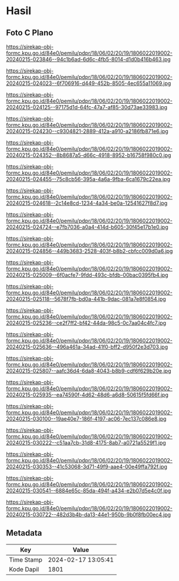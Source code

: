 # Hasil

## Foto C Plano

https://sirekap-obj-formc.kpu.go.id/84e0/pemilu/pdpr/18/06/02/20/19/1806022019002-20240215-023846--94c1b6ad-6d6c-4fb5-8014-d1d0b416b463.jpg

https://sirekap-obj-formc.kpu.go.id/84e0/pemilu/pdpr/18/06/02/20/19/1806022019002-20240215-024023--6f706916-d449-452b-8505-4ec655a11069.jpg

https://sirekap-obj-formc.kpu.go.id/84e0/pemilu/pdpr/18/06/02/20/19/1806022019002-20240215-024125--97175d1d-64fc-47a7-af85-30d73ae33983.jpg

https://sirekap-obj-formc.kpu.go.id/84e0/pemilu/pdpr/18/06/02/20/19/1806022019002-20240215-024230--c9304821-2889-412a-a910-a2186fb871e6.jpg

https://sirekap-obj-formc.kpu.go.id/84e0/pemilu/pdpr/18/06/02/20/19/1806022019002-20240215-024352--8b8687a5-d66c-4918-8952-b16758f980c0.jpg

https://sirekap-obj-formc.kpu.go.id/84e0/pemilu/pdpr/18/06/02/20/19/1806022019002-20240215-024455--75c8cb56-395a-4a6a-9fba-6ca1679c22ea.jpg

https://sirekap-obj-formc.kpu.go.id/84e0/pemilu/pdpr/18/06/02/20/19/1806022019002-20240215-024618--2c14e8cd-1234-4a34-be0a-12541627f8d7.jpg

https://sirekap-obj-formc.kpu.go.id/84e0/pemilu/pdpr/18/06/02/20/19/1806022019002-20240215-024724--e7fb7036-a0a4-414d-b605-30f45e17b1e0.jpg

https://sirekap-obj-formc.kpu.go.id/84e0/pemilu/pdpr/18/06/02/20/19/1806022019002-20240215-024856--449b3683-2528-403f-b8b2-cbfcc009d0a6.jpg

https://sirekap-obj-formc.kpu.go.id/84e0/pemilu/pdpr/18/06/02/20/19/1806022019002-20240215-025009--6f0acfe7-9fdd-493c-bfdb-00bac0395fb4.jpg

https://sirekap-obj-formc.kpu.go.id/84e0/pemilu/pdpr/18/06/02/20/19/1806022019002-20240215-025118--5678f7fb-bd0a-441b-9dac-081a7e8f0854.jpg

https://sirekap-obj-formc.kpu.go.id/84e0/pemilu/pdpr/18/06/02/20/19/1806022019002-20240215-025236--ce2f7ff2-bf42-44da-98c5-0c7aa04c4fc7.jpg

https://sirekap-obj-formc.kpu.go.id/84e0/pemilu/pdpr/18/06/02/20/19/1806022019002-20240215-025636--496a461a-34ad-41f0-bff2-d950f2e3d703.jpg

https://sirekap-obj-formc.kpu.go.id/84e0/pemilu/pdpr/18/06/02/20/19/1806022019002-20240215-025807--aafc36d4-6da8-4043-b8b9-cdf6f629b20e.jpg

https://sirekap-obj-formc.kpu.go.id/84e0/pemilu/pdpr/18/06/02/20/19/1806022019002-20240215-025935--ea74590f-4d62-48d6-a6d8-50615f5fd66f.jpg

https://sirekap-obj-formc.kpu.go.id/84e0/pemilu/pdpr/18/06/02/20/19/1806022019002-20240215-030100--19ae40e7-186f-4197-ac06-7ec137c086e8.jpg

https://sirekap-obj-formc.kpu.go.id/84e0/pemilu/pdpr/18/06/02/20/19/1806022019002-20240215-030222--c51aa7cb-31d8-4175-8ab7-a0721a5529f1.jpg

https://sirekap-obj-formc.kpu.go.id/84e0/pemilu/pdpr/18/06/02/20/19/1806022019002-20240215-030353--41c53068-3d71-49f9-aae4-00e49ffa792f.jpg

https://sirekap-obj-formc.kpu.go.id/84e0/pemilu/pdpr/18/06/02/20/19/1806022019002-20240215-030541--6884e65c-85da-494f-a434-e2b07d5e4c0f.jpg

https://sirekap-obj-formc.kpu.go.id/84e0/pemilu/pdpr/18/06/02/20/19/1806022019002-20240215-030722--482d3b4b-da13-44e1-950b-9b0f8fb00ec4.jpg


## Metadata

| Key        | Value               |
| ---------- | ------------------- |
| Time Stamp | 2024-02-17 13:05:41 |
| Kode Dapil | 1801                |



